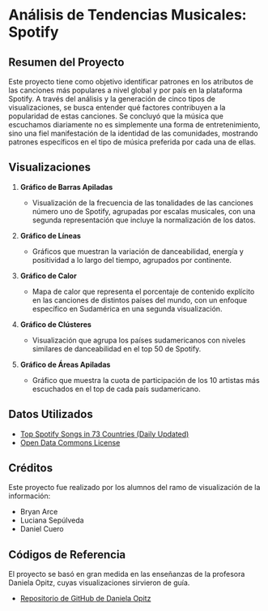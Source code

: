 # Análisis de Tendencias Musicales: Spotify

## Resumen del Proyecto

Este proyecto tiene como objetivo identificar patrones en los atributos de las canciones más populares a nivel global y por país en la plataforma Spotify. A través del análisis y la generación de cinco tipos de visualizaciones, se busca entender qué factores contribuyen a la popularidad de estas canciones. Se concluyó que la música que escuchamos diariamente no es simplemente una forma de entretenimiento, sino una fiel manifestación de la identidad de las comunidades, mostrando patrones específicos en el tipo de música preferida por cada una de ellas.

## Visualizaciones

1. **Gráfico de Barras Apiladas**
   - Visualización de la frecuencia de las tonalidades de las canciones número uno de Spotify, agrupadas por escalas musicales, con una segunda representación que incluye la normalización de los datos.

2. **Gráfico de Líneas**
   - Gráficos que muestran la variación de danceabilidad, energía y positividad a lo largo del tiempo, agrupados por continente.

3. **Gráfico de Calor**
   - Mapa de calor que representa el porcentaje de contenido explícito en las canciones de distintos países del mundo, con un enfoque específico en Sudamérica en una segunda visualización.

4. **Gráfico de Clústeres**
   - Visualización que agrupa los países sudamericanos con niveles similares de danceabilidad en el top 50 de Spotify.

5. **Gráfico de Áreas Apiladas**
   - Gráfico que muestra la cuota de participación de los 10 artistas más escuchados en el top de cada país sudamericano.

## Datos Utilizados

- [Top Spotify Songs in 73 Countries (Daily Updated)](https://www.kaggle.com/datasets/asaniczka/top-spotify-songs-in-73-countries-daily-updated)
- [Open Data Commons License](https://opendatacommons.org/licenses/by/1-0/index.html)

## Créditos

Este proyecto fue realizado por los alumnos del ramo de visualización de la información:
- Bryan Arce
- Luciana Sepúlveda
- Daniel Cuero

## Códigos de Referencia

El proyecto se basó en gran medida en las enseñanzas de la profesora Daniela Opitz, cuyas visualizaciones sirvieron de guía.
- [Repositorio de GitHub de Daniela Opitz](https://github.com/daniopitz/visualizacion?tab=readme-ov-file)
